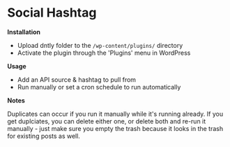 # Social Hashtag

**Installation**

* Upload dntly folder to the `/wp-content/plugins/` directory
* Activate the plugin through the 'Plugins' menu in WordPress

**Usage**

* Add an API source & hashtag to pull from
* Run manually or set a cron schedule to run automatically

**Notes**

Duplicates can occur if you run it manually while it's running already.  If you get duplciates, you can delete either one, or delete both and re-run it manually - just make sure you empty the trash because it looks in the trash for existing posts as well.
